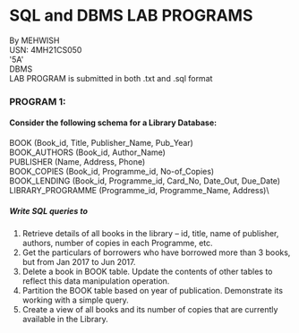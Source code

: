 # SQL and DBMS LAB PROGRAMS

By MEHWISH<br>
USN: 4MH21CS050<br>
'5A'<br> 
DBMS<br>
LAB PROGRAM is submitted in both .txt and .sql format

### PROGRAM 1:
#### Consider the following schema for a Library Database:
BOOK (Book_id, Title, Publisher_Name, Pub_Year)\
BOOK_AUTHORS (Book_id, Author_Name)\
PUBLISHER (Name, Address, Phone)\
BOOK_COPIES (Book_id, Programme_id, No-of_Copies)\
BOOK_LENDING (Book_id, Programme_id, Card_No, Date_Out, Due_Date)\
LIBRARY_PROGRAMME (Programme_id, Programme_Name, Address)\
##### Write SQL queries to
1. Retrieve details of all books in the library – id, title, name of publisher, authors, number of copies in
each Programme, etc.
2. Get the particulars of borrowers who have borrowed more than 3 books, but from Jan 2017 to Jun 2017.
3. Delete a book in BOOK table. Update the contents of other tables to reflect this data manipulation
operation.
4. Partition the BOOK table based on year of publication. Demonstrate its working with a simple query.
5. Create a view of all books and its number of copies that are currently available in the Library.


